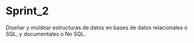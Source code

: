 # Sprint_2
 Diseñar y moldear estructuras de datos en bases de datos relacionales o SQL, y documentales o No SQL.
